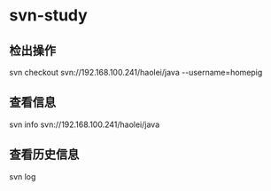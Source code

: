 # svn-study

## 检出操作
svn checkout svn://192.168.100.241/haolei/java --username=homepig

## 查看信息
svn info svn://192.168.100.241/haolei/java

## 查看历史信息
svn log


